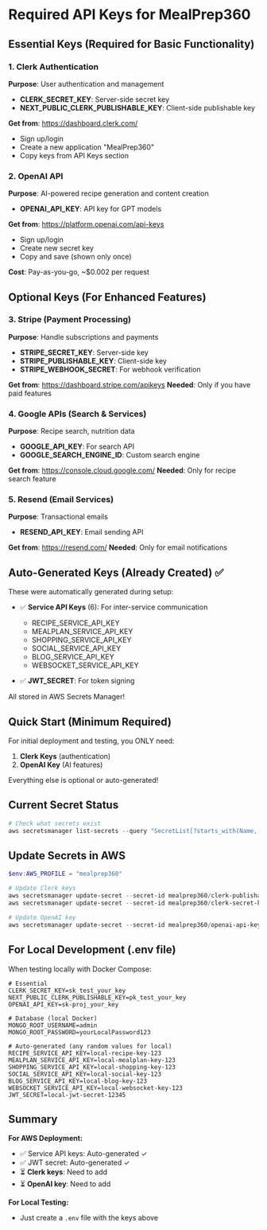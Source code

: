 # Required API Keys for MealPrep360

## Essential Keys (Required for Basic Functionality)

### 1. Clerk Authentication
**Purpose**: User authentication and management

- **CLERK_SECRET_KEY**: Server-side secret key
- **NEXT_PUBLIC_CLERK_PUBLISHABLE_KEY**: Client-side publishable key

**Get from**: https://dashboard.clerk.com/
- Sign up/login
- Create a new application "MealPrep360"
- Copy keys from API Keys section

### 2. OpenAI API
**Purpose**: AI-powered recipe generation and content creation

- **OPENAI_API_KEY**: API key for GPT models

**Get from**: https://platform.openai.com/api-keys
- Sign up/login
- Create new secret key
- Copy and save (shown only once)

**Cost**: Pay-as-you-go, ~$0.002 per request

## Optional Keys (For Enhanced Features)

### 3. Stripe (Payment Processing)
**Purpose**: Handle subscriptions and payments

- **STRIPE_SECRET_KEY**: Server-side key
- **STRIPE_PUBLISHABLE_KEY**: Client-side key
- **STRIPE_WEBHOOK_SECRET**: For webhook verification

**Get from**: https://dashboard.stripe.com/apikeys
**Needed**: Only if you have paid features

### 4. Google APIs (Search & Services)
**Purpose**: Recipe search, nutrition data

- **GOOGLE_API_KEY**: For search API
- **GOOGLE_SEARCH_ENGINE_ID**: Custom search engine

**Get from**: https://console.cloud.google.com/
**Needed**: Only for recipe search feature

### 5. Resend (Email Services)
**Purpose**: Transactional emails

- **RESEND_API_KEY**: Email sending API

**Get from**: https://resend.com/
**Needed**: Only for email notifications

## Auto-Generated Keys (Already Created) ✅

These were automatically generated during setup:

- ✅ **Service API Keys** (6): For inter-service communication
  - RECIPE_SERVICE_API_KEY
  - MEALPLAN_SERVICE_API_KEY
  - SHOPPING_SERVICE_API_KEY
  - SOCIAL_SERVICE_API_KEY
  - BLOG_SERVICE_API_KEY
  - WEBSOCKET_SERVICE_API_KEY

- ✅ **JWT_SECRET**: For token signing

All stored in AWS Secrets Manager!

## Quick Start (Minimum Required)

For initial deployment and testing, you ONLY need:

1. **Clerk Keys** (authentication)
2. **OpenAI Key** (AI features)

Everything else is optional or auto-generated!

## Current Secret Status

```powershell
# Check what secrets exist
aws secretsmanager list-secrets --query "SecretList[?starts_with(Name,'mealprep360/')].Name" --output table --profile mealprep360
```

## Update Secrets in AWS

```powershell
$env:AWS_PROFILE = "mealprep360"

# Update Clerk keys
aws secretsmanager update-secret --secret-id mealprep360/clerk-publishable-key --secret-string "pk_test_YOUR_KEY_HERE"
aws secretsmanager update-secret --secret-id mealprep360/clerk-secret-key --secret-string "sk_test_YOUR_KEY_HERE"

# Update OpenAI key  
aws secretsmanager update-secret --secret-id mealprep360/openai-api-key --secret-string "sk-proj-YOUR_KEY_HERE"
```

## For Local Development (.env file)

When testing locally with Docker Compose:

```env
# Essential
CLERK_SECRET_KEY=sk_test_your_key
NEXT_PUBLIC_CLERK_PUBLISHABLE_KEY=pk_test_your_key
OPENAI_API_KEY=sk-proj_your_key

# Database (local Docker)
MONGO_ROOT_USERNAME=admin
MONGO_ROOT_PASSWORD=yourLocalPassword123

# Auto-generated (any random values for local)
RECIPE_SERVICE_API_KEY=local-recipe-key-123
MEALPLAN_SERVICE_API_KEY=local-mealplan-key-123
SHOPPING_SERVICE_API_KEY=local-shopping-key-123
SOCIAL_SERVICE_API_KEY=local-social-key-123
BLOG_SERVICE_API_KEY=local-blog-key-123
WEBSOCKET_SERVICE_API_KEY=local-websocket-key-123
JWT_SECRET=local-jwt-secret-12345
```

## Summary

**For AWS Deployment:**
- ✅ Service API keys: Auto-generated ✓
- ✅ JWT secret: Auto-generated ✓
- ⏳ **Clerk keys**: Need to add
- ⏳ **OpenAI key**: Need to add

**For Local Testing:**
- Just create a `.env` file with the keys above

